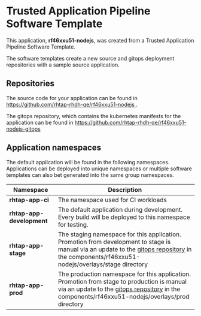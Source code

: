 # Trusted Application Pipeline Software Template

This application, **rf46xxu51-nodejs**, was created from a Trusted Application Pipeline Software Template.

The software templates create a new source and gitops deployment repositories with a sample source application. 

## Repositories

The source code for your application can be found in [https://github.com/rhtap-rhdh-qe/rf46xxu51-nodejs ](https://github.com/rhtap-rhdh-qe/rf46xxu51-nodejs ).
 
The gitops repository, which contains the kubernetes manifests for the application can be found in 
[https://github.com/rhtap-rhdh-qe/rf46xxu51-nodejs-gitops ](https://github.com/rhtap-rhdh-qe/rf46xxu51-nodejs-gitops ) 

## Application namespaces 

The default application will be found in the following namespaces. Applications can be deployed into unique namespaces or multiple software templates can also bet generated into the same group namespaces.  

|  Namespace   |  Description   |  
| -------- | -------- |
| **rhtap-app-ci** | The namespace used for CI workloads |
| **rhtap-app-development** | The default application during development. Every build will be deployed to this namespace for testing. |
| **rhtap-app-stage** | The staging namespace for this application. Promotion from development to stage is manual via an update to the [gitops repository](https://github.com/rhtap-rhdh-qe/rf46xxu51-nodejs-gitops ) in the components/rf46xxu51-nodejs/overlays/stage directory |
| **rhtap-app-prod** | The production namespace for this application. Promotion from stage to production is manual via an update to the [gitops repository](https://github.com/rhtap-rhdh-qe/rf46xxu51-nodejs-gitops ) in the components/rf46xxu51-nodejs/overlays/prod directory |